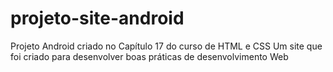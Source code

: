 # projeto-site-android
Projeto Android criado no Capítulo 17 do curso de HTML e CSS
Um site que foi criado para desenvolver boas práticas de desenvolvimento Web
